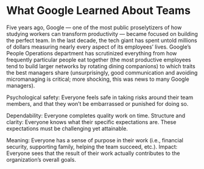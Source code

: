 # What Google Learned About Teams
Five years ago, Google — one of the most public proselytizers of how studying workers can transform productivity — became focused on building the perfect team. In the last decade, the tech giant has spent untold millions of dollars measuring nearly every aspect of its employees’ lives. Google’s People Operations department has scrutinized everything from how frequently particular people eat together (the most productive employees tend to build larger networks by rotating dining companions) to which traits the best managers share (unsurprisingly, good communication and avoiding micromanaging is critical; more shocking, this was news to many Google managers).

Psychological safety: Everyone feels safe in taking risks around their team members, and that they won’t be embarrassed or punished for doing so.


Dependability: Everyone completes quality work on time.
Structure and clarity: Everyone knows what their specific expectations are. These expectations must be challenging yet attainable.

Meaning: Everyone has a sense of purpose in their work (i.e., financial security, supporting family, helping the team succeed, etc.).
Impact: Everyone sees that the result of their work actually contributes to the organization’s overall goals.

